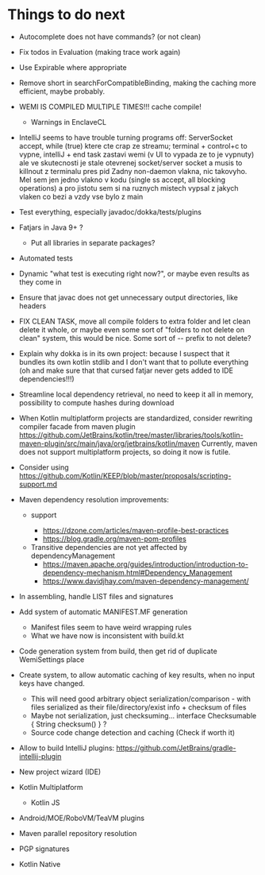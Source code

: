 # Things to do next

- Autocomplete does not have commands? (or not clean)

- Fix todos in Evaluation (making trace work again)

- Use Expirable where appropriate

- Remove short in searchForCompatibleBinding, making the caching more efficient, maybe probably.

- WEMI IS COMPILED MULTIPLE TIMES!!! cache compile!
	- Warnings in EnclaveCL

- IntelliJ seems to have trouble turning programs off:
	ServerSocket accept, while (true) ktere cte crap ze streamu; terminal + control+c to vypne, intelliJ + end task zastavi wemi (v UI to vypada ze to je vypnuty) ale ve skutecnosti je stale otevrenej socket/server socket a musis to killnout z terminalu pres pid
    Zadny non-daemon vlakna, nic takovyho. Mel sem jen jedno vlakno v kodu (single ss accept, all blocking operations) a pro jistotu sem si na ruznych mistech vypsal z jakych vlaken co bezi a vzdy vse bylo z main

- Test everything, especially javadoc/dokka/tests/plugins

- Fatjars in Java 9+ ?
	- Put all libraries in separate packages?

- Automated tests

- Dynamic "what test is executing right now?", or maybe even results as they come in

- Ensure that javac does not get unnecessary output directories, like headers

- FIX CLEAN TASK, move all compile folders to extra folder and let clean delete it whole, or maybe even some sort of
	"folders to not delete on clean" system, this would be nice. Some sort of -- prefix to not delete?

- Explain why dokka is in its own project: because I suspect that it bundles its own kotlin stdlib and I don't want that to pollute everything (oh and make sure that that cursed fatjar never gets added to IDE dependencies!!!)

- Streamline local dependency retrieval, no need to keep it all in memory, possibility to compute hashes during download

- When Kotlin multiplatform projects are standardized, consider rewriting compiler facade from maven plugin
https://github.com/JetBrains/kotlin/tree/master/libraries/tools/kotlin-maven-plugin/src/main/java/org/jetbrains/kotlin/maven
Currently, maven does not support multiplatform projects, so doing it now is futile.

- Consider using https://github.com/Kotlin/KEEP/blob/master/proposals/scripting-support.md

- Maven dependency resolution improvements:
	- <profiles> support
		- https://dzone.com/articles/maven-profile-best-practices
		- https://blog.gradle.org/maven-pom-profiles
	- Transitive dependencies are not yet affected by dependencyManagement
		- https://maven.apache.org/guides/introduction/introduction-to-dependency-mechanism.html#Dependency_Management
		- https://www.davidjhay.com/maven-dependency-management/

- In assembling, handle LIST files and signatures
- Add system of automatic MANIFEST.MF generation
	- Manifest files seem to have weird wrapping rules
	- What we have now is inconsistent with build.kt

- Code generation system from build, then get rid of duplicate WemiSettings place

- Create system, to allow automatic caching of key results, when no input keys have changed.
	- This will need good arbitrary object serialization/comparison - with files serialized as their file/directory/exist info + checksum of files
	- Maybe not serialization, just checksuming... interface Checksumable { String checksum() } ?
	- Source code change detection and caching (Check if worth it)

- Allow to build IntelliJ plugins: https://github.com/JetBrains/gradle-intellij-plugin

- New project wizard (IDE)

- Kotlin Multiplatform
	- Kotlin JS

- Android/MOE/RoboVM/TeaVM plugins

- Maven parallel repository resolution

- PGP signatures

- Kotlin Native
